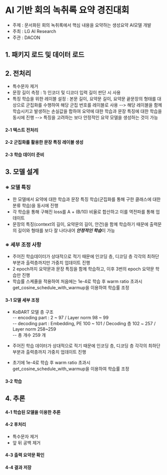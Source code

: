 AI 기반 회의 녹취록 요약 경진대회
=============
- 주제 : 문서화된 회의 녹취록에서 핵심 내용을 요약하는 생성요약 AI모델 개발
- 주최 : LG AI Research
- 주관 : DACON


## 1. 패키지 로드 및 데이터 로드
                  
## 2. 전처리
- 특수문자 제거         
- 문장 길이 측정 : 1) 인코더 및 디코더 입력 길이 판단 시 사용         
- 특징 학습을 위한 레이블 설정 : 본문 길이, 요약문 길이, 요약문 끝문장의 형태를 대상으로 군집화를 수행하여 해당 군집 번호를 레이블로 사용 --> 해당 레이블을 함께 학습시키고 발생하는 손실값을 합하여 요약에 대한 학습과 문장 특징에 대한 학습을 동시에 진행 --> 특징을 고려하는 보다 안정적인 요약 모델을 생성하는 것이 가능         

#### 2-1 텍스트 전처리

#### 2-2 군집화를 활용한 문장 특징 레이블 생성

#### 2-3 학습 데이터 준비
                  
## 3. 모델 설계
### ※ 모델 특징
- 한 모델에서 요약에 대한 학습과 문장 특징 학습(군집화를 통해 구한 클래스에 대한 분류 학습)을 동시에 진행         
- 각 학습을 통해 구해진 loss를 A + (B/10) 비율로 합산하고 이를 역전파를 통해 업데이트         
- 문장의 특징(context의 길이, 요약문의 길이, 안건)을 함께 학습하기 때문에 출력문의 길이와 형태를 보다 잘 나타내어 ***안정적인 학습***이 가능          

### ※ 세부 조정 사항
- 주어진 학습데이터가 상대적으로 적기 때문에 인코딩 층, 디코딩 층 각각의 최하단 부분과 출력층까지만 가중치 업데이트 진행         
- 2 epoch까지 요약문과 문장 특징을 함께 학습하고, 이후 3번의 epoch 요약문 학습만 진행         
- 학습률 스케줄을 적용하여 처음에는 1e-4로 학습 후 warm ratio 초과시 get_cosine_schedule_with_warmup을 이용하여 학습률 조정         


#### 3-1 모델 세부 조정
- KoBART 모델 층 구조         
-- encoding part : 2 ~ 97 / Layer norm 98 ~ 99         
-- decoding part : Embedding, PE 100 ~ 101 / Decoding 층 102 ~ 257 / Layer norm 258~259                
-- 총 개수 259 개
         
- 주어진 학습 데이터가 상대적으로 적기 때문에 인코딩 층, 디코딩 층 각각의 최하단 부분과 출력층까지 가중치 업데이트 진행         
- 초기에 1e-4로 학습 후 warm ratio 초과시 get_cosine_schedule_with_warmup을 이용하여 학습률 조정         

#### 3-2 학습
                  
## 4. 추론


#### 4-1 학습된 모델을 이용한 추론

#### 4-2 후처리
- 특수문자 제거         
- 앞 뒤 공백 제거         

#### 4-3 출력 요약문 확인

#### 4-4 결과 저장




